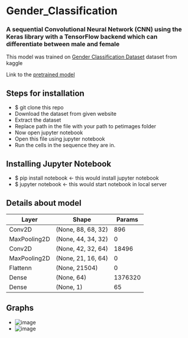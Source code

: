 # Gender_Classification
### A sequential Convolutional Neural Network (CNN) using the Keras library with a TensorFlow backend which can differentiate between male and female 

This model was trained on [Gender Classification Dataset](https://www.kaggle.com/datasets/cashutosh/gender-classification-dataset) dataset from kaggle

Link to the [pretrained model](https://drive.google.com/file/d/18Ja8LZlxgwcf2epPdJkrSSjfGr8SPErK/view?usp=sharing)

## Steps for installation
- $ git clone this repo
- Download the dataset from given website
- Extract the dataset
- Replace path in the file with your path to petimages folder
- Now open jupyter notebook
- Open this file using jupyter notebook
- Run the cells in the sequence they are in.

## Installing Jupyter Notebook
- $ pip install notebook <- this would install jupyter notebook
- $ jupyter notebook <- this would start notebook in local server

## Details about model

Layer | Shape | Params
--- |--- |---
Conv2D | (None, 88, 68, 32) | 896
MaxPooling2D | (None, 44, 34, 32) | 0
Conv2D | (None, 42, 32, 64) | 18496
MaxPooling2D | (None, 21, 16, 64) | 0
Flattenn | (None, 21504) | 0
Dense | (None, 64) | 1376320
Dense | (None, 1) | 65


## Graphs
- ![image](https://github.com/Kunal926/Gender_Classification/blob/main/155940.png?raw=true)
- ![image](https://github.com/Kunal926/Gender_Classification/blob/main/155951.png?raw=true)
